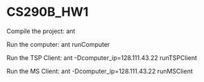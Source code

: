 # CS290B_HW1

Compile the project: ant

Run the computer: ant runComputer

Run the TSP Client: ant -Dcomputer_ip=128.111.43.22  runTSPClient

Run the MS Client: ant -Dcomputer_ip=128.111.43.22 runMSClient
